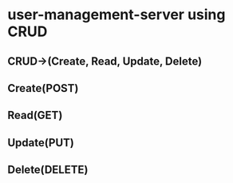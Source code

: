 # user-management-server using CRUD 
## CRUD->(Create, Read, Update, Delete)
## Create(POST)
## Read(GET)
## Update(PUT)
## Delete(DELETE) 
